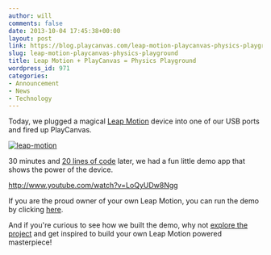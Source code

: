 ```yaml
---
author: will
comments: false
date: 2013-10-04 17:45:38+00:00
layout: post
link: https://blog.playcanvas.com/leap-motion-playcanvas-physics-playground/
slug: leap-motion-playcanvas-physics-playground
title: Leap Motion + PlayCanvas = Physics Playground
wordpress_id: 971
categories:
- Announcement
- News
- Technology
---
```


Today, we plugged a magical [Leap Motion](https://www.leapmotion.com/) device into one of our USB ports and fired up PlayCanvas.

[![leap-motion](https://blog.playcanvas.com/wp-content/uploads/2013/10/leap-motion1.png)](http://blog.playcanvas.com/wp-content/uploads/2013/10/leap-motion1.png)

30 minutes and [20 lines of code](http://playcanvas.com/will/leapmotion/editor/leaphand.js) later, we had a fun little demo app that shows the power of the device.

http://www.youtube.com/watch?v=LoQyUDw8Ngg

If you are the proud owner of your own Leap Motion, you can run the demo by clicking [here](http://apps.playcanvas.com/will/leapmotion/crates).

And if you're curious to see how we built the demo, why not [explore the project](http://playcanvas.com/will/leapmotion) and get inspired to build your own Leap Motion powered masterpiece!


